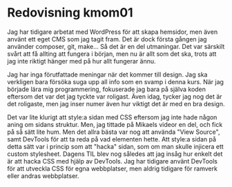 ---
---
Redovisning kmom01
=========================

Jag har tidigare arbetat med WordPress för att skapa hemsidor, men även använt ett eget CMS som jag tagit fram. Det är dock första gången jag använder composer, git, make... Så det är en del utmaningar. Det var särskilt svårt att få allting att fungera i början, men nu är allt som det ska, trots att jag inte riktigt hänger med på hur allt fungerar ännu.

Jag har inga förutfattade meningar när det kommer till design. Jag ska verkligen bara försöka suga upp all info som en svamp i denna kurs. När jag började lära mig programmering, fokuserade jag bara på själva koden eftersom det var det jag tyckte var roligast. Även idag, tycker jag nog det är det roligaste, men jag inser numer även hur viktigt det är med en bra design.

Det var lite klurigt att style:a sidan med CSS eftersom jag inte hade någon aning om sidans struktur. Men, jag tittade på Mikaels videor en del, och fick på så sätt lite hum. Men det allra bästa var nog att använda "View Source", samt DevTools för att ta reda på vad elementen hette. Att style:a sidan på detta sätt var i princip som att "hacka" sidan, som om man skulle injicera ett custom stylesheet. Dagens TIL blev nog således att jag insåg hur enkelt det är att hacka CSS med hjälp av DevTools. Jag har tidigare använt DevTools för att utveckla CSS för egna webbplatser, men aldrig tidigare för ramverk eller andras webbplatser.
